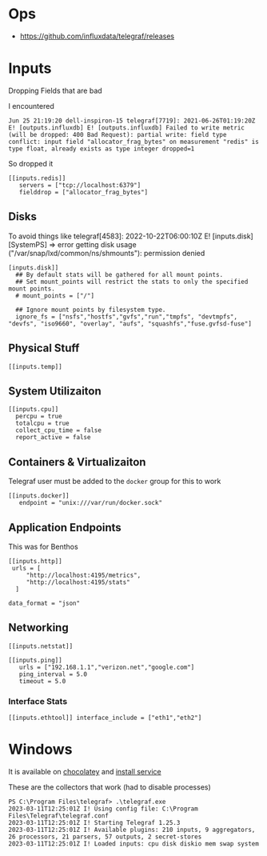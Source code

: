 # Ops

- https://github.com/influxdata/telegraf/releases


# Inputs

Dropping Fields that are bad

I encountered 

```
Jun 25 21:19:20 dell-inspiron-15 telegraf[7719]: 2021-06-26T01:19:20Z E! [outputs.influxdb] E! [outputs.influxdb] Failed to write metric (will be dropped: 400 Bad Request): partial write: field type conflict: input field "allocator_frag_bytes" on measurement "redis" is type float, already exists as type integer dropped=1

```

So dropped it

```
[[inputs.redis]]
   servers = ["tcp://localhost:6379"]
   fielddrop = ["allocator_frag_bytes"]
```

## Disks

To avoid things like  telegraf[4583]: 2022-10-22T06:00:10Z E! [inputs.disk] [SystemPS] => error getting disk usage ("/var/snap/lxd/common/ns/shmounts"): permission denied

```
[inputs.disk]]
  ## By default stats will be gathered for all mount points.
  ## Set mount_points will restrict the stats to only the specified mount points.
  # mount_points = ["/"]

  ## Ignore mount points by filesystem type.
  ignore_fs = ["nsfs","hostfs","gvfs","run","tmpfs", "devtmpfs", "devfs", "iso9660", "overlay", "aufs", "squashfs","fuse.gvfsd-fuse"]

```


## Physical Stuff

```
[[inputs.temp]]
```

## System Utilizaiton

```
[[inputs.cpu]]
  percpu = true
  totalcpu = true
  collect_cpu_time = false
  report_active = false
```

## Containers & Virtualizaiton

Telegraf user must be added to the `docker` group for this to work 

```
[[inputs.docker]]
   endpoint = "unix:///var/run/docker.sock"
```


## Application Endpoints


This was for Benthos

```
[[inputs.http]]
 urls = [
     "http://localhost:4195/metrics",
     "http://localhost:4195/stats"
  ]

data_format = "json"
```




## Networking

```
[[inputs.netstat]]
```

```
[[inputs.ping]]
   urls = ["192.168.1.1","verizon.net","google.com"]
   ping_interval = 5.0
   timeout = 5.0
```

### Interface Stats
``
[[inputs.ethtool]]
    interface_include = ["eth1","eth2"]
``

# Windows

It is available on [chocolatey](https://community.chocolatey.org/packages/telegraf) and  [install service](https://docs.influxdata.com/telegraf/v1.25/install/#download-and-run-telegraf-as-a-windows-service)

These are the collectors that work (had to disable processes)

```
PS C:\Program Files\telegraf> .\telegraf.exe
2023-03-11T12:25:01Z I! Using config file: C:\Program Files\Telegraf\telegraf.conf
2023-03-11T12:25:01Z I! Starting Telegraf 1.25.3
2023-03-11T12:25:01Z I! Available plugins: 210 inputs, 9 aggregators, 26 processors, 21 parsers, 57 outputs, 2 secret-stores
2023-03-11T12:25:01Z I! Loaded inputs: cpu disk diskio mem swap system
```
